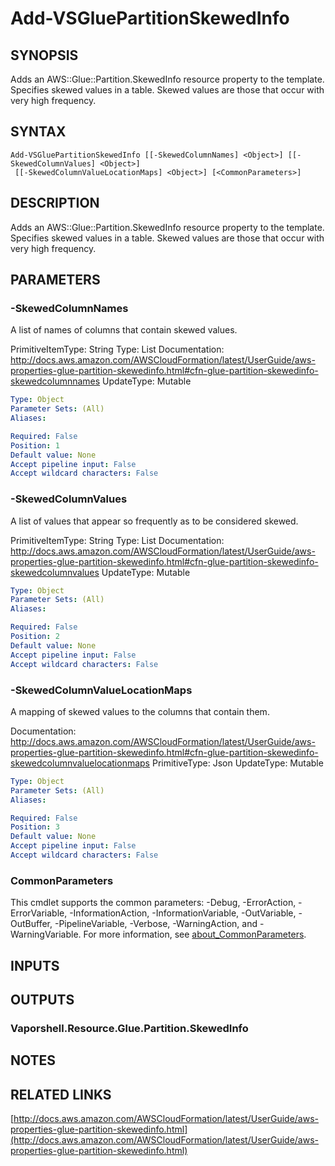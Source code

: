 # Add-VSGluePartitionSkewedInfo

## SYNOPSIS
Adds an AWS::Glue::Partition.SkewedInfo resource property to the template.
Specifies skewed values in a table.
Skewed values are those that occur with very high frequency.

## SYNTAX

```
Add-VSGluePartitionSkewedInfo [[-SkewedColumnNames] <Object>] [[-SkewedColumnValues] <Object>]
 [[-SkewedColumnValueLocationMaps] <Object>] [<CommonParameters>]
```

## DESCRIPTION
Adds an AWS::Glue::Partition.SkewedInfo resource property to the template.
Specifies skewed values in a table.
Skewed values are those that occur with very high frequency.

## PARAMETERS

### -SkewedColumnNames
A list of names of columns that contain skewed values.

PrimitiveItemType: String
Type: List
Documentation: http://docs.aws.amazon.com/AWSCloudFormation/latest/UserGuide/aws-properties-glue-partition-skewedinfo.html#cfn-glue-partition-skewedinfo-skewedcolumnnames
UpdateType: Mutable

```yaml
Type: Object
Parameter Sets: (All)
Aliases:

Required: False
Position: 1
Default value: None
Accept pipeline input: False
Accept wildcard characters: False
```

### -SkewedColumnValues
A list of values that appear so frequently as to be considered skewed.

PrimitiveItemType: String
Type: List
Documentation: http://docs.aws.amazon.com/AWSCloudFormation/latest/UserGuide/aws-properties-glue-partition-skewedinfo.html#cfn-glue-partition-skewedinfo-skewedcolumnvalues
UpdateType: Mutable

```yaml
Type: Object
Parameter Sets: (All)
Aliases:

Required: False
Position: 2
Default value: None
Accept pipeline input: False
Accept wildcard characters: False
```

### -SkewedColumnValueLocationMaps
A mapping of skewed values to the columns that contain them.

Documentation: http://docs.aws.amazon.com/AWSCloudFormation/latest/UserGuide/aws-properties-glue-partition-skewedinfo.html#cfn-glue-partition-skewedinfo-skewedcolumnvaluelocationmaps
PrimitiveType: Json
UpdateType: Mutable

```yaml
Type: Object
Parameter Sets: (All)
Aliases:

Required: False
Position: 3
Default value: None
Accept pipeline input: False
Accept wildcard characters: False
```

### CommonParameters
This cmdlet supports the common parameters: -Debug, -ErrorAction, -ErrorVariable, -InformationAction, -InformationVariable, -OutVariable, -OutBuffer, -PipelineVariable, -Verbose, -WarningAction, and -WarningVariable. For more information, see [about_CommonParameters](http://go.microsoft.com/fwlink/?LinkID=113216).

## INPUTS

## OUTPUTS

### Vaporshell.Resource.Glue.Partition.SkewedInfo
## NOTES

## RELATED LINKS

[http://docs.aws.amazon.com/AWSCloudFormation/latest/UserGuide/aws-properties-glue-partition-skewedinfo.html](http://docs.aws.amazon.com/AWSCloudFormation/latest/UserGuide/aws-properties-glue-partition-skewedinfo.html)

